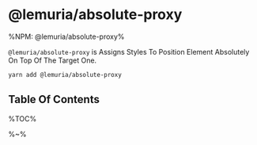 # @lemuria/absolute-proxy

%NPM: @lemuria/absolute-proxy%

`@lemuria/absolute-proxy` is Assigns Styles To Position Element Absolutely On Top Of The Target One.

```sh
yarn add @lemuria/absolute-proxy
```

## Table Of Contents

%TOC%

%~%